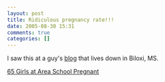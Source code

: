 ```yaml
---
layout: post
title: Ridiculous pregnancy rate!!!
date: 2005-08-30 15:31
comments: true
categories: []
---
```

I saw this at a guy's <a href="http://bigjim.org">blog</a> that lives down in Biloxi, MS.

<a href="http://www.newsnet5.com/news/4885861/detail.html">65 Girls at Area School Pregnant</a>
